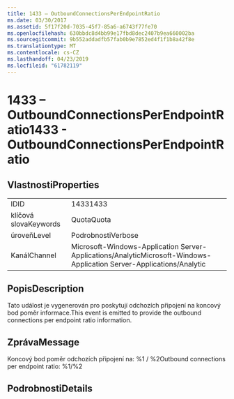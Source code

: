 ```yaml
---
title: 1433 – OutboundConnectionsPerEndpointRatio
ms.date: 03/30/2017
ms.assetid: 5f17f20d-7035-45f7-85a6-a6743f77fe70
ms.openlocfilehash: 630bbdc8d4bb99e17fbd8dec2407b9ea660002ba
ms.sourcegitcommit: 9b552addadfb57fab0b9e7852ed4f1f1b8a42f8e
ms.translationtype: MT
ms.contentlocale: cs-CZ
ms.lasthandoff: 04/23/2019
ms.locfileid: "61782119"
---
```

# <a name="1433---outboundconnectionsperendpointratio"></a><span data-ttu-id="3dde0-102">1433 – OutboundConnectionsPerEndpointRatio</span><span class="sxs-lookup"><span data-stu-id="3dde0-102">1433 - OutboundConnectionsPerEndpointRatio</span></span>
## <a name="properties"></a><span data-ttu-id="3dde0-103">Vlastnosti</span><span class="sxs-lookup"><span data-stu-id="3dde0-103">Properties</span></span>  
  
|||  
|-|-|  
|<span data-ttu-id="3dde0-104">ID</span><span class="sxs-lookup"><span data-stu-id="3dde0-104">ID</span></span>|<span data-ttu-id="3dde0-105">1433</span><span class="sxs-lookup"><span data-stu-id="3dde0-105">1433</span></span>|  
|<span data-ttu-id="3dde0-106">klíčová slova</span><span class="sxs-lookup"><span data-stu-id="3dde0-106">Keywords</span></span>|<span data-ttu-id="3dde0-107">Quota</span><span class="sxs-lookup"><span data-stu-id="3dde0-107">Quota</span></span>|  
|<span data-ttu-id="3dde0-108">úroveň</span><span class="sxs-lookup"><span data-stu-id="3dde0-108">Level</span></span>|<span data-ttu-id="3dde0-109">Podrobnosti</span><span class="sxs-lookup"><span data-stu-id="3dde0-109">Verbose</span></span>|  
|<span data-ttu-id="3dde0-110">Kanál</span><span class="sxs-lookup"><span data-stu-id="3dde0-110">Channel</span></span>|<span data-ttu-id="3dde0-111">Microsoft-Windows-Application Server-Applications/Analytic</span><span class="sxs-lookup"><span data-stu-id="3dde0-111">Microsoft-Windows-Application Server-Applications/Analytic</span></span>|  
  
## <a name="description"></a><span data-ttu-id="3dde0-112">Popis</span><span class="sxs-lookup"><span data-stu-id="3dde0-112">Description</span></span>  
 <span data-ttu-id="3dde0-113">Tato událost je vygenerován pro poskytují odchozích připojení na koncový bod poměr informace.</span><span class="sxs-lookup"><span data-stu-id="3dde0-113">This event is emitted to provide the outbound connections per endpoint ratio information.</span></span>  
  
## <a name="message"></a><span data-ttu-id="3dde0-114">Zpráva</span><span class="sxs-lookup"><span data-stu-id="3dde0-114">Message</span></span>  
 <span data-ttu-id="3dde0-115">Koncový bod poměr odchozích připojení na: %1 / %2</span><span class="sxs-lookup"><span data-stu-id="3dde0-115">Outbound connections per endpoint ratio: %1/%2</span></span>  
  
## <a name="details"></a><span data-ttu-id="3dde0-116">Podrobnosti</span><span class="sxs-lookup"><span data-stu-id="3dde0-116">Details</span></span>
